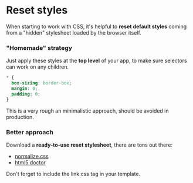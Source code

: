 # Reset styles

When starting to work with CSS, it's helpful to **reset default styles** coming from a "hidden" stylesheet loaded by the browser itself.

### "Homemade" strategy

Just apply these styles at the **top level** of your app, to make sure selectors can work on any children.

```css
* {
  box-sizing: border-box;
  margin: 0;
  padding: 0;
}
```

This is a very rough an minimalistic approach, should be avoided in production.

### Better approach

Download a **ready-to-use reset stylesheet**, there are tons out there:

- [normalize.css](https://necolas.github.io/normalize.css/8.0.1/normalize.css)
- [html5 doctor](http://html5doctor.com/html-5-reset-stylesheet/)

Don't forget to include the link:css tag in your template.
